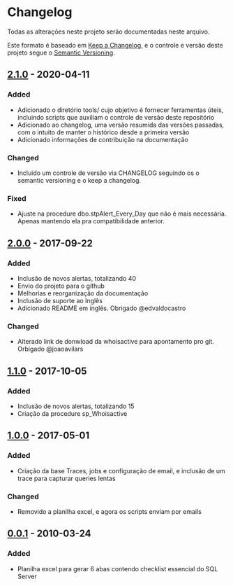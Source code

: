﻿# Changelog

Todas as alterações neste projeto serão documentadas neste arquivo.

Este formato é baseado em [Keep a Changelog](https://keepachangelog.com/en/1.0.0/), e o controle e versão deste projeto segue o [Semantic Versioning](https://semver.org/spec/v2.0.0.html).

## [2.1.0] - 2020-04-11

### Added

- Adicionado o diretório tools/ cujo objetivo é fornecer ferramentas úteis, incluindo scripts que auxiliam o controle de versão deste repositório
- Adicionado ao changelog, uma versão resumida das versões passadas, com o intuito de manter o histórico desde a primeira versão
- Adicionado informações de contribuição na documentação

### Changed

- Incluido um controle de versão via CHANGELOG seguindo os o semantic versioning e o keep a changelog.

### Fixed

- Ajuste na procedure dbo.stpAlert_Every_Day que não é mais necessária. Apenas mantendo ela pra compatibilidade anterior.

## [2.0.0] - 2017-09-22

### Added

- Inclusão de novos alertas, totalizando 40
- Envio do projeto para o github
- Melhorias e reorganização da documentação
- Inclusão de suporte ao Inglês
- Adicionado README em inglês. Obrigado @edvaldocastro

### Changed

- Alterado link de donwload da whoisactive para apontamento pro git. Orbigado @joaoavilars

## [1.1.0] - 2017-10-05

### Added

- Inclusão de novos alertas, totalizando 15
- Criação da procedure sp_Whoisactive

## [1.0.0] - 2017-05-01

### Added

- Criação da base Traces, jobs e configuração de email, e inclusão de um trace para capturar queries lentas

### Changed

- Removido a planilha excel, e agora os scripts enviam por emails

## [0.0.1] - 2010-03-24

### Added

- Planilha excel para gerar 6 abas contendo checklist essencial do SQL Server



[2.1.0]: https://github.com/soupowertuning/Script_SQLServer_Alerts/compare/v2.0.0...v2.1.0
[2.0.0]: https://www.fabriciolima.net/blog/2019/09/22/passo-a-passo-de-como-criar-40-alertas-para-monitorar-seu-sql-server/
[1.1.0]: https://www.fabriciolima.net/blog/2017/10/05/video-criando-15-alertas-no-sql-server-em-apenas-5-minutos/
[1.0.0]: https://www.fabriciolima.net/blog/2017/05/01/criando-um-e-mail-de-checklist-diario-no-sql-server/
[0.0.1]: https://www.fabriciolima.net/blog/2010/03/24/criando-um-checklist-automatico-do-banco-de-dados/
